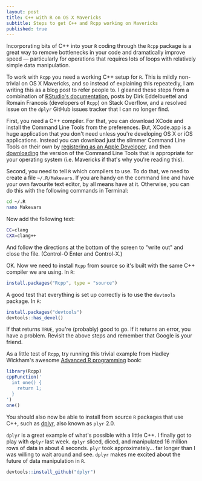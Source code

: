 ```yaml
---
layout: post
title: C++ with R on OS X Mavericks
subtitle: Steps to get C++ and Rcpp working on Mavericks
published: true
---
```


Incorporating bits of C++ into your `R` coding through the `Rcpp` package is a great way to remove bottlenecks in your code and dramatically improve speed — particularly for operations that requires lots of loops with relatively simple data manipulation.

To work with `Rcpp` you need a working C++ setup for `R`. This is mildly non-trivial on OS X Mavericks, and so instead of explaining this repeatedly, I am writing this as a blog post to refer people to. I gleaned these steps from a combination of [RStudio's documentation](www.rstudio.com/ide/docs/packages/prerequisites), posts by Dirk Eddelbuettel and Romain Francois (developers of `Rcpp`) on Stack Overflow, and a resolved issue on the `dplyr` GitHub issues tracker that I can no longer find.

First, you need a C++ compiler. For that, you can download XCode and install the Command Line Tools from the preferences. But, XCode.app is a huge application that you don't need unless you're developing OS X or iOS applications. Instead you can download just the slimmer Command Line Tools on their own by [registering as an Apple Developer](https://developer.apple.com/programs/register/), and then [downloading](http://www.rstudio.com/ide/docs/packages/prerequisites) the version of the Command Line Tools that is appropriate for your operating system (i.e. Mavericks if that's why you're reading this).

Second, you need to tell `R` which compilers to use. To do that, we need to create a file `~/.R/Makevars`. If you are handy on the command line and have your own favourite text editor, by all means have at it. Otherwise, you can do this with the following commands in Terminal:

```sh
cd ~/.R
nano Makevars
```

Now add the following text:

```sh
CC=clang
CXX=clang++
```

And follow the directions at the bottom of the screen to "write out" and close the file. (Control-O Enter and Control-X.)

OK. Now we need to install `Rcpp` from source so it's built with the same C++ compiler we are using. In `R`:

```r
install.packages("Rcpp", type = "source")
```

A good test that everything is set up correctly is to use the `devtools` package. In `R`:

```r
install.packages("devtools")
devtools::has_devel()
```

If that returns `TRUE`, you're (probably) good to go. If it returns an error, you have a problem. Revisit the above steps and remember that Google is your friend.

As a little test of `Rcpp`, try running this trivial example from Hadley Wickham's awesome [Advanced R programming](http://adv-r.had.co.nz/Rcpp.html) book:

```r
library(Rcpp)
cppFunction('
  int one() {
    return 1;
  }
')
one()
```

You should also now be able to install from source `R` packages that use C++, such as [dplyr](https://github.com/hadley/dplyr), also known as `plyr` 2.0.

`dplyr` is a great example of what's possible with a little C++. I finally got to play with `dplyr` last week. `dplyr` sliced, diced, and manipulated 16 million rows of data in about 4 seconds. `plyr` took approximately... far longer than I was willing to wait around and see. `dplyr` makes me excited about the future of data manipulation in `R`.

```r
devtools::install_github("dplyr")
```

